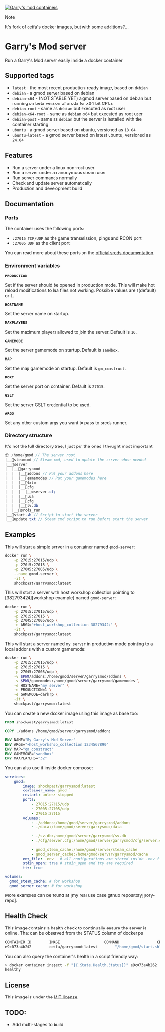 [![Garry's mod containers](https://i.imgur.com/QEGv6GM.png "Garry's mod containers")][docker-hub-repo]

> [!NOTE]
> It's fork of ceifa's docker images, but with some additions?...

# Garry's Mod server
Run a Garry's Mod server easily inside a docker container

## Supported tags
* `latest` - the most recent production-ready image, based on `debian`
* `debian` - a gmod server based on debian
* `debian-x64` - (NOT STABLE YET) a gmod server based on debian but running on beta version of srcds for x64 bit CPUs
* `debian-root` - same as `debian` but executed as root user
* `debian-x64-root` - same as `debian-x64` but executed as root user
* `debian-post` - same as `debian` but the server is installed with the container starting
* `ubuntu` - a gmod server based on ubuntu, versioned as `18.04`
* `ubuntu-latest` - a gmod server based on latest ubuntu, versioned as `24.04`

## Features

* Run a server under a linux non-root user
* Run a server under an anonymous steam user
* Run server commands normally
* Check and update server automatically
* Production and development build

## Documentation

### Ports
The container uses the following ports:
* `:27015 TCP/UDP` as the game transmission, pings and RCON port
* `:27005 UDP` as the client port

You can read more about these ports on the [official srcds documentation][srcds-connectivity].

### Environment variables

**`PRODUCTION`**

Set if the server should be opened in production mode. This will make hot reload modifications to lua files not working. Possible values are `0`(default) or `1`.

**`HOSTNAME`**

Set the server name on startup.

**`MAXPLAYERS`**

Set the maximum players allowed to join the server. Default is `16`.

**`GAMEMODE`**

Set the server gamemode on startup. Default is `sandbox`.

**`MAP`**

Set the map gamemode on startup. Default is `gm_construct`.

**`PORT`**

Set the server port on container. Default is `27015`.

**`GSLT`**

Set the server GSLT credential to be used.

**`ARGS`**

Set any other custom args you want to pass to srcds runner.

### Directory structure
It's not the full directory tree, I just put the ones I thought most important

```cs
📦 /home/gmod // The server root
|__📁steamcmd // Steam cmd, used to update the server when needed
|__📁server
|  |__📁garrysmod
|  |  |__📁addons // Put your addons here
|  |  |__📁gamemodes // Put your gamemodes here
|  |  |__📁data
|  |  |__📁cfg
|  |  |  |__⚙️server.cfg
|  |  |__📁lua
|  |  |__📁cfg
|  |  |__💾sv.db
|  |__📃srcds_run
|__📃start.sh // Script to start the server
|__📃update.txt // Steam cmd script to run before start the server
```

## Examples

This will start a simple server in a container named `gmod-server`:
```sh
docker run \
    -p 27015:27015/udp \
    -p 27015:27015 \
    -p 27005:27005/udp \
    --name gmod-server \
    -it \
    shockpast/garrysmod:latest
```

This will start a server with host workshop collection pointing to [382793424][workshop-example] named `gmod-server`:
```sh
docker run \
    -p 27015:27015/udp \
    -p 27015:27015 \
    -p 27005:27005/udp \
    -e ARGS="+host_workshop_collection 382793424" \
    -it \
    shockpast/garrysmod:latest
```

This will start a server named `my server` in production mode pointing to a local addons with a custom gamemode:
```sh
docker run \
    -p 27015:27015/udp \
    -p 27015:27015 \
    -p 27005:27005/udp \
    -v $PWD/addons:/home/gmod/server/garrysmod/addons \
    -v $PWD/gamemodes:/home/gmod/server/garrysmod/gamemodes \
    -e HOSTNAME="my server" \
    -e PRODUCTION=1 \
    -e GAMEMODE=darkrp \
    -it \
    shockpast/garrysmod:latest
```

You can create a new docker image using this image as base too:

```dockerfile
FROM shockpast/garrysmod:latest

COPY ./addons /home/gmod/server/garrysmod/addons

ENV NAME="My Garry's Mod Server"
ENV ARGS="+host_workshop_collection 1234567890"
ENV MAP="gm_construct"
ENV GAMEMODE="sandbox"
ENV MAXPLAYERS="32"
```

You can also use it inside docker compose:

```yml
services:
    gmod:
        image: shockpast/garrysmod:latest
        container_name: gmod
        restart: unless-stopped
        ports:
            - 27015:27015/udp
            - 27005:27005/udp
            - 27015:27015
        volumes:
            - ./addons:/home/gmod/server/garrysmod/addons
            - ./data:/home/gmod/server/garrysmod/data

            - ./sv.db:/home/gmod/server/garrysmod/sv.db
            - ./cfg/server.cfg:/home/gmod/server/garrysmod/cfg/server.cfg

            - gmod_steam_cache:/home/gmod/server/steam_cache
            - gmod_server_cache:/home/gmod/server/garrysmod/cache
        env_file: .env   # all configurations are stored inside .env file
        stdin_open: true # stdin_open and tty are required
        tty: true

volumes:
  gmod_steam_cache: # for workshop
  gmod_server_cache: # for workshop
```

More examples can be found at [my real use case github repository][lory-repo].

## Health Check

This image contains a health check to continually ensure the server is online. That can be observed from the STATUS column of docker ps

```sh
CONTAINER ID        IMAGE                    COMMAND                 CREATED             STATUS                    PORTS                                                                                     NAMES
e9c073a4b262        ceifa/garrysmod:latest        "/home/gmod/start.sh"   21 minutes ago      Up 21 minutes (healthy)   0.0.0.0:27005->27005/tcp, 27005/udp, 0.0.0.0:27015->27015/tcp, 0.0.0.0:27015->27015/udp   distracted_cerf
```

You can also query the container's health in a script friendly way:

```sh
> docker container inspect -f "{{.State.Health.Status}}" e9c073a4b262
healthy
```

## License

This image is under the [MIT license](license).

## TODO:

* Add multi-stages to build

[docker-hub-repo]: https://hub.docker.com/r/shockpast/garrysmod "Docker hub repository"

[srcds-connectivity]: https://developer.valvesoftware.com/wiki/Source_Dedicated_Server#Connectivity "Valve srcds connectivity documentation"

[license]: https://github.com/ceifa/garrysmod-docker/blob/master/LICENSE "License of use"
